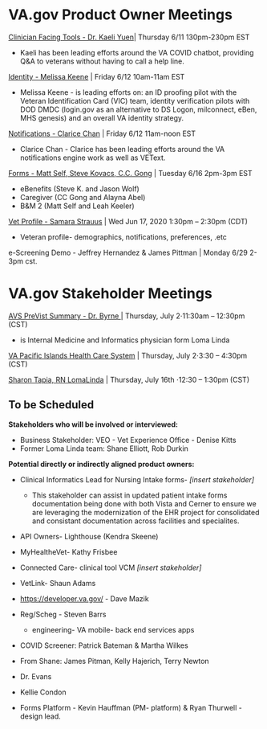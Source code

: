 # VA.gov Product Owner Meetings

[Clinician Facing Tools - Dr. Kaeli Yuen](https://github.com/department-of-veterans-affairs/va.gov-team/blob/master/products/health-care/questionnaire/discovery/stakeholder-interviews/chatbot.md)| Thursday 6/11 130pm-230pm EST
  - Kaeli has been leading efforts around the VA COVID chatbot, providing Q&A to veterans without having to call a help line.
  
[Identity - Melissa Keene](https://github.com/department-of-veterans-affairs/va.gov-team/blob/master/products/health-care/questionnaire/discovery/stakeholder-interviews/identity.md) | Friday 6/12 10am-11am EST
  - Melissa Keene - is leading efforts on: an ID proofing pilot with the Veteran Identification Card (VIC) team, identity verification pilots with DOD DMDC (login.gov as an alternative to DS Logon, milconnect, eBen, MHS genesis) and an overall VA identity strategy. 
  
[Notifications - Clarice Chan](https://github.com/department-of-veterans-affairs/va.gov-team/blob/master/products/health-care/questionnaire/discovery/stakeholder-interviews/VEText.md) | Friday 6/12 11am-noon EST
  - Clarice Chan - Clarice has been leading efforts around the VA notifications engine work as well as VEText. 
  
[Forms - Matt Self, Steve Kovacs, C.C. Gong](https://github.com/department-of-veterans-affairs/va.gov-team/blob/master/products/health-care/questionnaire/discovery/stakeholder-interviews/forms.md) | Tuesday 6/16 2pm-3pm EST
  - eBenefits (Steve K. and Jason Wolf)
  - Caregiver (CC Gong and Alayna Abel)
  - B&M 2 (Matt Self and Leah Keeler)


[Vet Profile - Samara Strauus](https://github.com/department-of-veterans-affairs/va.gov-team/blob/master/products/health-care/questionnaire/discovery/stakeholder-interviews/vet-profile.md) | Wed Jun 17, 2020 1:30pm – 2:30pm (CDT)
  - Veteran profile- demographics, notifications, preferences, .etc
  
e-Screening Demo - Jeffrey Hernandez & James Pittman | Monday 6/29 2-3pm cst.

# VA.gov Stakeholder Meetings
  
[AVS PreVist Summary - Dr. Byrne ](https://github.com/department-of-veterans-affairs/va.gov-team/blob/master/products/health-care/questionnaire/discovery/stakeholder-interviews/loma-linda.md) | Thursday, July 2⋅11:30am – 12:30pm (CST)
  - is Internal Medicine and Informatics physician form Loma Linda

[VA Pacific Islands Health Care System](https://github.com/department-of-veterans-affairs/va.gov-team/blob/master/products/health-care/questionnaire/discovery/stakeholder-interviews/pacific_islands.md) | Thursday, July 2⋅3:30 – 4:30pm (CST)

[Sharon Tapia, RN LomaLinda](https://github.com/department-of-veterans-affairs/va.gov-team/blob/master/products/health-care/questionnaire/discovery/stakeholder-interviews/sharon-tapia.md) | Thursday, July 16th ⋅12:30 – 1:30pm (CST)



## To be Scheduled

**Stakeholders who will be involved or interviewed:**
- Business Stakeholder: VEO - Vet Experience Office - Denise Kitts
- Former Loma Linda team: Shane Elliott, Rob Durkin

**Potential directly or indirectly aligned product owners:**

- Clinical Informatics Lead for Nursing Intake forms- *[insert stakeholder]*
  - This stakeholder can assist in updated patient intake forms documentation being done with both Vista and Cerner to ensure we are leveraging the modernization of the EHR project for consolidated and consistant documentation across facilities and specialites. 
- API Owners- Lighthouse (Kendra Skeene)

- MyHealtheVet- Kathy Frisbee 

- Connected Care- clinical tool VCM *[insert stakeholder]*

- VetLink- Shaun Adams

- https://developer.va.gov/ - Dave Mazik

- Reg/Scheg - Steven Barrs
  - engineering- VA mobile- back end services apps
  
- COVID Screener: Patrick Bateman & Martha Wilkes

- From Shane: James Pitman, Kelly Hajerich, Terry Newton

- Dr. Evans

- Kellie Condon

- Forms Platform - Kevin Hauffman (PM- platform) & Ryan Thurwell - design lead.

